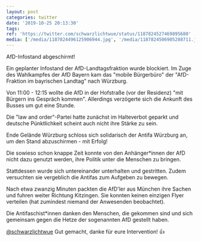 ```yaml
---
layout: post
categories: twitter
date: '2019-10-25 20:13:30'
tags: 
ref: 'https://twitter.com/schwarzlichtwue/status/1187824527469895680'
media: ['/media/1187824496125906944.jpg', '/media/1187824506905288711.jpg', '/media/1187824515696484352.jpg']
---
```

AfD-Infostand abgeschirmt!



Ein geplanter Infostand der AfD-Landtagsfraktion wurde blockiert. Im Zuge des Wahlkampfes der AfD Bayern kam das "mobile Bürgerbüro" der "AfD-Fraktion im bayrischen Landtag" nach Würzburg. 

Von 11:00 - 12:15 wollte die AfD in der Hofstraße (vor der Residenz) "mit Bürgern ins Gespräch kommen". Allerdings verzögerte sich die Ankunft des Busses um gut eine Stunde.

Die "law and order"-Partei hatte zunächst im Halteverbot geparkt und deutsche Pünktlichkeit scheint auch nicht ihre Stärke zu sein.



Ende Gelände Würzburg schloss sich solidarisch der Antifa Würzburg an, um den Stand abzuschirmen - mit Erfolg!

Die sowieso schon knappe Zeit konnte von den Anhänger\*innen der AfD nicht dazu genutzt werden, ihre Politik unter die Menschen zu bringen. 



Stattdessen wurde sich untereinander unterhalten und gestritten. Zudem versuchten sie vergeblich die Antifas zum Aufgeben zu bewegen.

Nach etwa zwanzig Minuten packten die AfD'ler aus München ihre Sachen und fuhren weiter Richtung Kitzingen. Sie konnten keinen einzigen Flyer verteilen (hat zumindest niemand der Anwesenden beobachtet).

Die Antifaschist\*innen danken den Menschen, die gekommen sind und sich gemeinsam gegen die Hetze der sogenannten AfD gestellt haben.

[@schwarzlichtwue](https://twitter.com/schwarzlichtwue) Gut gemacht, danke für eure Intervention! 👍